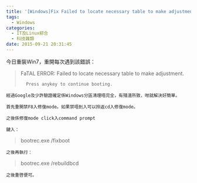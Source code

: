 ```yaml
---
title: '[Windows]Fix Failed to locate necessary table to make adjustment.（CH-Jyut）'
tags:
  - Windows
categories:
  - IT及Linux綜合
  - 科技雜類
date: 2015-09-21 20:31:45
---
```


今日重裝Win7，重開每次遇到該錯誤：

> FaTAL ERROR: Failed to locate necessary table to make adjustment.
>
> 		Press anykey to continue booting.

	經過Google及少許驗證確定係Windows分區清理唔完全，有殘渣所致，咁就解決好簡單。

	首先重開禁F8入修復mode。如果禁唔到入可以拎返cd入修復mode。

	之後係修復mode click入command prompt

	鍵入：

> bootrec.exe /fixboot

	之後再執行：

> bootrec.exe /rebuildbcd

	之後重啓便可。

